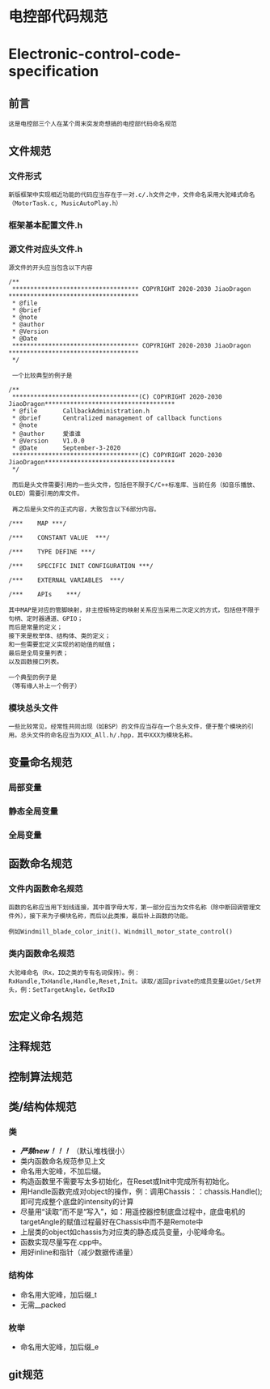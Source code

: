# 电控部代码规范
# Electronic-control-code-specification

## 前言
	这是电控部三个人在某个周末突发奇想搞的电控部代码命名规范
		
## 文件规范	

### 文件形式
	新版框架中实现相近功能的代码应当存在于一对.c/.h文件之中，文件命名采用大驼峰式命名（MotorTask.c, MusicAutoPlay.h）
	
### 框架基本配置文件.h

### 源文件对应头文件.h
	源文件的开头应当包含以下内容
	
	/**
	 *********************************** COPYRIGHT 2020-2030 JiaoDragon ************************************
	 * @file       
	 * @brief      
	 * @note
	 * @author
	 * @Version    
	 * @Date   
	 *********************************** COPYRIGHT 2020-2030 JiaoDragon ************************************
	 */
	 
	 一个比较典型的例子是
	 
	/**
	 ***********************************(C) COPYRIGHT 2020-2030 JiaoDragon************************************
	 * @file       CallbackAdministration.h
	 * @brief      Centralized management of callback functions
	 * @note
	 * @author	   爱谁谁
	 * @Version    V1.0.0
	 * @Date       September-3-2020
	 ***********************************(C) COPYRIGHT 2020-2030 JiaoDragon************************************
	 */
	 
	 而后是头文件需要引用的一些头文件，包括但不限于C/C++标准库、当前任务（如音乐播放、OLED）需要引用的库文件。
	 
	 再之后是头文件的正式内容，大致包含以下6部分内容。

	/***	MAP	***/

	/***	CONSTANT VALUE	***/

	/***	TYPE DEFINE	***/

	/***	SPECIFIC INIT CONFIGURATION	***/

	/***	EXTERNAL VARIABLES	***/

	/***	APIs	***/

	其中MAP是对应的管脚映射，非主控板特定的映射关系应当采用二次定义的方式，包括但不限于句柄、定时器通道、GPIO；
	而后是常量的定义；
	接下来是枚举体、结构体、类的定义；
	和一些需要宏定义实现的初始值的赋值；
	最后是全局变量列表；
	以及函数接口列表。
	
	一个典型的例子是
	（等有缘人补上一个例子）
	
### 模块总头文件
	一些比较常见，经常性共同出现（如BSP）的文件应当存在一个总头文件，便于整个模块的引用。总头文件的命名应当为XXX_All.h/.hpp，其中XXX为模块名称。
	
## 变量命名规范
	
### 局部变量

### 静态全局变量
	
### 全局变量

## 函数命名规范

### 文件内函数命名规范
	函数的名称应当用下划线连接，其中首字母大写，第一部分应当为文件名称（除中断回调管理文件外），接下来为子模块名称，而后以此类推，最后补上函数的功能。
	
	例如Windmill_blade_color_init()、Windmill_motor_state_control()

### 类内函数命名规范
	大驼峰命名（Rx，ID之类的专有名词保持）。例：RxHandle,TxHandle,Handle,Reset,Init。读取/返回private的成员变量以Get/Set开头，例：SetTargetAngle，GetRxID
	
## 宏定义命名规范
	
## 注释规范
	
## 控制算法规范
	
## 类/结构体规范
### 类
* ***严禁new！！！*** （默认堆栈很小）
* 类内函数命名规范参见上文
* 命名用大驼峰，不加后缀。
* 构造函数里不需要写太多初始化，在Reset或Init中完成所有初始化。
* 用Handle函数完成对object的操作，例：调用Chassis：：chassis.Handle();即可完成整个底盘的intensity的计算
* 尽量用“读取”而不是“写入”，如：用遥控器控制底盘过程中，底盘电机的targetAngle的赋值过程最好在Chassis中而不是Remote中
* 上层类的object如chassis为对应类的静态成员变量，小驼峰命名。
* 函数实现尽量写在.cpp中。
* 用好inline和指针（减少数据传递量）
### 结构体
* 命名用大驼峰，加后缀_t
* 无需__packed
### 枚举
* 命名用大驼峰，加后缀_e
	
## git规范
	
